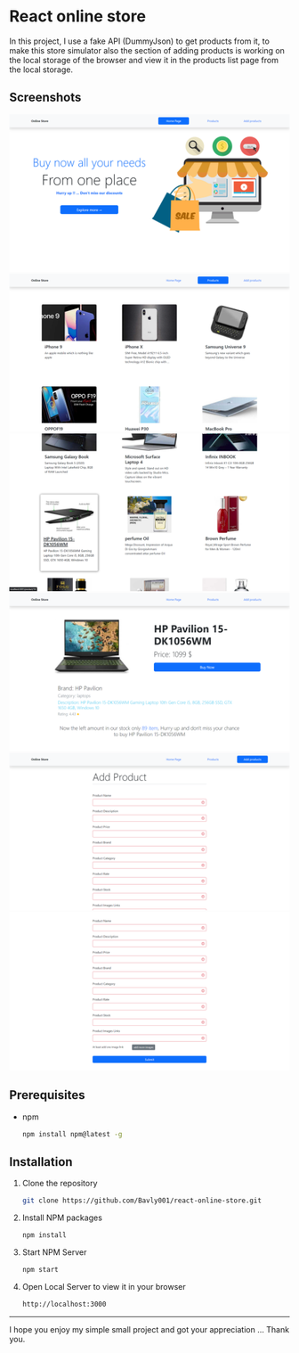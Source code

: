 # React online store
  
In this project, I use a fake API (DummyJson) to get products from it, to make this store simulator also the section of adding products is working on the local storage of the browser and view it in the products list page from the local storage.
  
## Screenshots
![welcome](/src/resources/screenshots/screenshot-1.png)
![products-list](/src/resources/screenshots/screenshot-2.png)
![products-list](/src/resources/screenshots/screenshot-3.png)
![product-profile](/src/resources/screenshots/screenshot-4.png)
![add-product](/src/resources/screenshots/screenshot-5.png)
![add-product](/src/resources/screenshots/screenshot-6.png)
  

## Prerequisites
* npm
  ```sh
  npm install npm@latest -g
  ```
  

## Installation

1. Clone the repository
   ```sh
   git clone https://github.com/Bavly001/react-online-store.git
   ```
2. Install NPM packages
   ```sh
   npm install
   ```
3. Start NPM Server
   ```sh
   npm start
   ```
   
4. Open Local Server to view it in your browser
   ```sh
   http://localhost:3000
   ```
  
  
---
  
I hope you enjoy my simple small project and got your appreciation ... Thank you.